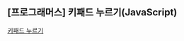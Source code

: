 ## **\[프로그래머스\] 키패드 누르기(JavaScript)**
[키패드 누르기](https://school.programmers.co.kr/learn/courses/30/lessons/67256)



